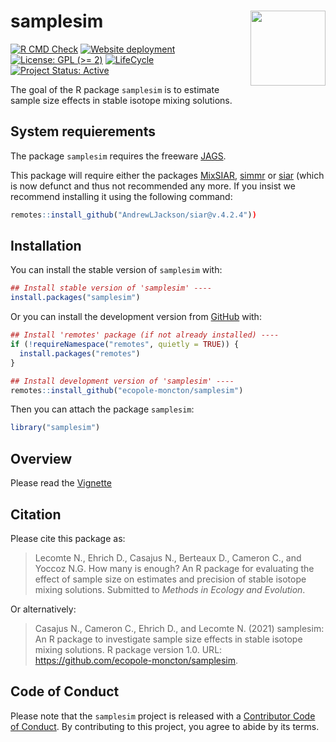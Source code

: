 
<!-- README.md is generated from README.Rmd. Please edit that file -->

# samplesim <img src="man/figures/hexsticker.png" height="120" align="right"/>

<!-- badges: start -->

[![R CMD
Check](https://github.com/ecopole-moncton/samplesim/actions/workflows/R-CMD-check.yaml/badge.svg)](https://github.com/ecopole-moncton/samplesim/actions/workflows/R-CMD-check.yaml)
[![Website
deployment](https://github.com/ecopole-moncton/samplesim/actions/workflows/pkgdown.yaml/badge.svg)](https://github.com/ecopole-moncton/samplesim/actions/workflows/pkgdown.yaml)
[![License: GPL (\>=
2)](https://img.shields.io/badge/License-GPL%20%28%3E%3D%202%29-blue.svg)](https://choosealicense.com/licenses/gpl-2.0/)
[![LifeCycle](man/figures/lifecycle/lifecycle-stable.svg)](https://lifecycle.r-lib.org/articles/stages.html#stable)
[![Project Status:
Active](https://www.repostatus.org/badges/latest/active.svg)](https://www.repostatus.org/#active)
<!-- badges: end -->

The goal of the R package `samplesim` is to estimate sample size effects
in stable isotope mixing solutions.

## System requierements

The package `samplesim` requires the freeware
[JAGS](https://mcmc-jags.sourceforge.io/).

This package will require either the packages
[MixSIAR](https://cran.r-project.org/web/packages/MixSIAR/index.html),
[simmr](https://cran.r-project.org/web/packages/simmr/) or
[siar](https://github.com/AndrewLJackson/siar) (which is now defunct and
thus not recommended any more. If you insist we recommend installing it
using the following command:

``` r
remotes::install_github("AndrewLJackson/siar@v.4.2.4"))
```

## Installation

You can install the stable version of `samplesim` with:

``` r
## Install stable version of 'samplesim' ----
install.packages("samplesim")
```

Or you can install the development version from
[GitHub](https://github.com/) with:

``` r
## Install 'remotes' package (if not already installed) ----
if (!requireNamespace("remotes", quietly = TRUE)) {
  install.packages("remotes")
}

## Install development version of 'samplesim' ----
remotes::install_github("ecopole-moncton/samplesim")
```

Then you can attach the package `samplesim`:

``` r
library("samplesim")
```

## Overview

Please read the
[Vignette](https://ecopole-moncton.github.io/samplesim/articles/samplesim.html)

## Citation

Please cite this package as:

> Lecomte N., Ehrich D., Casajus N., Berteaux D., Cameron C., and Yoccoz
> N.G. How many is enough? An R package for evaluating the effect of
> sample size on estimates and precision of stable isotope mixing
> solutions. Submitted to *Methods in Ecology and Evolution*.

Or alternatively:

> Casajus N., Cameron C., Ehrich D., and Lecomte N. (2021) samplesim: An
> R package to investigate sample size effects in stable isotope mixing
> solutions. R package version 1.0. URL:
> <https://github.com/ecopole-moncton/samplesim>.

## Code of Conduct

Please note that the `samplesim` project is released with a [Contributor
Code of
Conduct](https://contributor-covenant.org/version/2/0/CODE_OF_CONDUCT.html).
By contributing to this project, you agree to abide by its terms.
